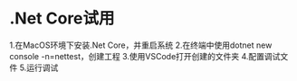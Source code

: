 # .Net Core试用
1.在MacOS环境下安装.Net Core，并重启系统
2.在终端中使用dotnet new console -n=nettest，创建工程
3.使用VSCode打开创建的文件夹
4.配置调试文件
5.运行调试
